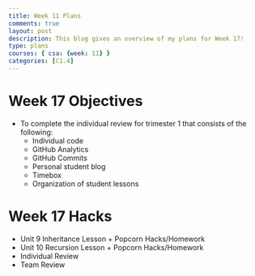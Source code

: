 ```yaml
---
title: Week 11 Plans
comments: true
layout: post
description: This blog gives an overview of my plans for Week 17!
type: plans
courses: { csa: {week: 11} }
categories: [C1.4]
---
```


# Week 17 Objectives

- To complete the individual review for trimester 1 that consists of the following:
    - Individual code
    - GitHub Analytics
    - GitHub Commits
    - Personal student blog
    - Timebox
    - Organization of student lessons

# Week 17 Hacks

- Unit 9 Inheritance Lesson + Popcorn Hacks/Homework
- Unit 10 Recursion Lesson + Popcorn Hacks/Homework
- Individual Review
- Team Review
